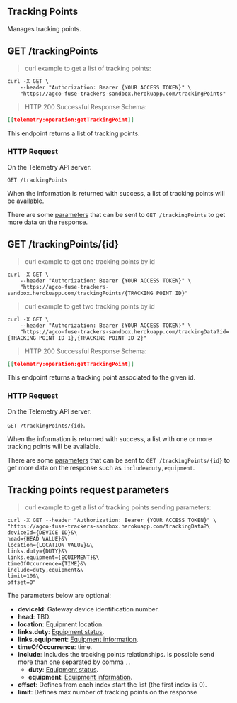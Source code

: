 ## Tracking Points

Manages tracking points.

## GET /trackingPoints

> curl example to get a list of tracking points:

```shell
curl -X GET \
    --header "Authorization: Bearer {YOUR ACCESS TOKEN}" \
    "https://agco-fuse-trackers-sandbox.herokuapp.com/trackingPoints"
```

> HTTP 200 Successful Response Schema:

```json
[[telemetry:operation:getTrackingPoint]]
```

This endpoint returns a list of tracking points.

### HTTP Request

On the Telemetry API server:

`GET /trackingPoints`

When the information is returned with success, a list of tracking points will be available.

There are some [parameters](#tracking-points-request-parameters) that can be sent to `GET /trackingPoints` to get more data on the response.

## GET /trackingPoints/{id}

> curl example to get one tracking points by id

```shell
curl -X GET \
    --header "Authorization: Bearer {YOUR ACCESS TOKEN}" \
    "https://agco-fuse-trackers-sandbox.herokuapp.com/trackingPoints/{TRACKING POINT ID}"
```

> curl example to get two tracking points by id

```shell
curl -X GET \
    --header "Authorization: Bearer {YOUR ACCESS TOKEN}" \
    "https://agco-fuse-trackers-sandbox.herokuapp.com/trackingData?id={TRACKING POINT ID 1},{TRACKING POINT ID 2}"
```

> HTTP 200 Successful Response Schema:

```json
[[telemetry:operation:getTrackingPoint]]
```

This endpoint returns a tracking point associated to the given id.

### HTTP Request

On the Telemetry API server:

`GET /trackingPoints/{id}`.

When the information is returned with success, a list with one or more tracking points will be available.

There are some [parameters](#tracking-points-request-parameters) that can be sent to
`GET /trackingPoints/{id}` to get more data on the response such as `include=duty,equipment`.

## Tracking points request parameters

> curl example to get a list of tracking points sending parameters:

```shell
curl -X GET --header "Authorization: Bearer {YOUR ACCESS TOKEN}" \
"https://agco-fuse-trackers-sandbox.herokuapp.com/trackingData?\
deviceId={DEVICE ID}&\
head={HEAD VALUE}&\
location={LOCATION VALUE}&\
links.duty={DUTY}&\
links.equipment={EQUIPMENT}&\
timeOfOccurrence={TIME}&\
include=duty,equipment&\
limit=10&\
offset=0"
```

The parameters below are optional:

- **deviceId**: Gateway device identification number.
- **head**: TBD.
- **location**: Equipment location.
- **links.duty**: [Equipment status](#duties).
- **links.equipment**: [Equipment information](#equipment).
- **timeOfOccurrence**: time.
- **include**: Includes the tracking points relationships. Is possible send more than one separated by comma `,`.
  - **duty**: [Equipment status](#duties).
  - **equipment**: [Equipment information](#equipment).
- **offset**: Defines from each index start the list (the first index is 0).
- **limit**: Defines max number of tracking points on the response
